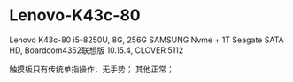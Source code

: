 # Lenovo-K43c-80

Lenovo K43c-80
i5-8250U, 8G, 256G SAMSUNG Nvme + 1T Seagate SATA HD, Boardcom4352联想版
10.15.4, CLOVER 5112

触摸板只有传统单指操作，无手势；
其他正常；

